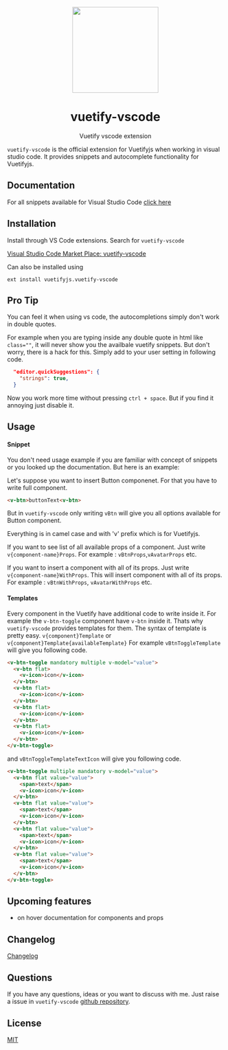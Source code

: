 <p align="center">
  <img height="200px"
  src="https://res.cloudinary.com/confidante/image/upload/v1520961320/logo_ew2tpg.png">
</p>

<h1 align="center">vuetify-vscode</h1>
<p align="center">Vuetify vscode extension</p>

`vuetify-vscode` is the official extension for Vuetifyjs when working in visual studio code. It provides snippets and autocomplete functionality for Vuetifyjs.

## Documentation
For all snippets available for Visual Studio Code [click here](https://github.com/vuetifyjs/vuetify-vscode/blob/master/documentation.md)



## Installation
Install through VS Code extensions. Search for `vuetify-vscode`

[Visual Studio Code Market Place: vuetify-vscode ](https://marketplace.visualstudio.com/items?itemName=vuetifyjs.vuetify-vscode)

Can also be installed using

````
ext install vuetifyjs.vuetify-vscode
````

## Pro Tip
You can feel it when using vs code, the autocompletions simply don't work in double quotes. 

For example when you are typing inside any double quote in html like `class=""`, it will never show you the availbale vuetify snippets. But don't worry, there is a hack for this. Simply add to your user setting in following code.

````json
  "editor.quickSuggestions": {
    "strings": true,
  }
````

Now you work more time without pressing `ctrl + space`. But if you find it annoying just disable it.


##  Usage
#### Snippet
You don't need usage example if you are familiar with concept of snippets or you looked up the documentation. But here is an example:

Let's suppose you want to insert Button componenet. For that you have to write full component.

````HTML
<v-btn>buttonText<v-btn>
````

But in `vuetify-vscode` only writing `vBtn` will give you all options available for Button component.

Everything is in camel case and with 'v' prefix which is for Vuetifyjs.

If you want to see list of all available props of a component. Just write `v{component-name}Props`. For example : `vBtnProps`,`vAvatarProps` etc.

If you want to insert a component with all of its props. Just write `v{component-name}WithProps`. This will insert component with all of its props. For example : `vBtnWithProps`, `vAvatarWithProps` etc.

#### Templates
Every component in the Vuetify have additional code to write inside it. For example the `v-btn-toggle` component have `v-btn` inside it. Thats why `vuetify-vscode` provides templates for them.
The syntax of template is pretty easy. `v{component}Template` or `v{component}Template{availableTemplate}`
For example `vBtnToggleTemplate` will give you following code.

```HTML
<v-btn-toggle mandatory multiple v-model="value">
  <v-btn flat>
    <v-icon>icon</v-icon>
  </v-btn>
  <v-btn flat>
    <v-icon>icon</v-icon>
  </v-btn>
  <v-btn flat>
    <v-icon>icon</v-icon>
  </v-btn>
  <v-btn flat>
    <v-icon>icon</v-icon>
  </v-btn>
</v-btn-toggle>
```

and `vBtnToggleTemplateTextIcon` will give you following code.
````HTML
<v-btn-toggle multiple mandatory v-model="value">
  <v-btn flat value="value">
    <span>text</span>
    <v-icon>icon</v-icon>
  </v-btn>
  <v-btn flat value="value">
    <span>text</span>
    <v-icon>icon</v-icon>
  </v-btn>
  <v-btn flat value="value">
    <span>text</span>
    <v-icon>icon</v-icon>
  </v-btn>
  <v-btn flat value="value">
    <span>text</span>
    <v-icon>icon</v-icon>
  </v-btn>
</v-btn-toggle>
````

## Upcoming features
- on hover documentation for components and props

## Changelog
<a href="https://github.com/vuetifyjs/vuetify-vscode/blob/master/CHANGELOG.md" target="_blank">Changelog</a>

## Questions
If you have any questions, ideas or you want to discuss with me. Just raise a issue in `vuetify-vscode` [github repository](https://github.com/vuetifyjs/vuetify-vscode/issues).

## License
[MIT](https://github.com/vuetifyjs/vuetify-vscode/blob/master/LICENSE)